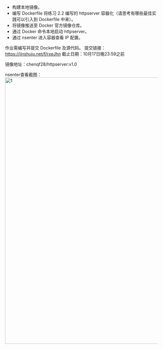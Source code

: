 - 构建本地镜像。
- 编写 Dockerfile 将练习 2.2 编写的 httpserver 容器化（请思考有哪些最佳实践可以引入到 Dockerfile 中来）。
- 将镜像推送至 Docker 官方镜像仓库。
- 通过 Docker 命令本地启动 httpserver。
- 通过 nsenter 进入容器查看 IP 配置。

作业需编写并提交 Dockerfile 及源代码。
提交链接：https://jinshuju.net/f/rxeJhn
截止日期：10月17日晚23:59之前


镜像地址：chenqf28/httpserver:v1.0

nsenter查看截图：
<img width="877" alt="1" src="https://user-images.githubusercontent.com/32876594/137616460-0b793e3a-720b-4fd4-826b-8f5410a068cf.png">
